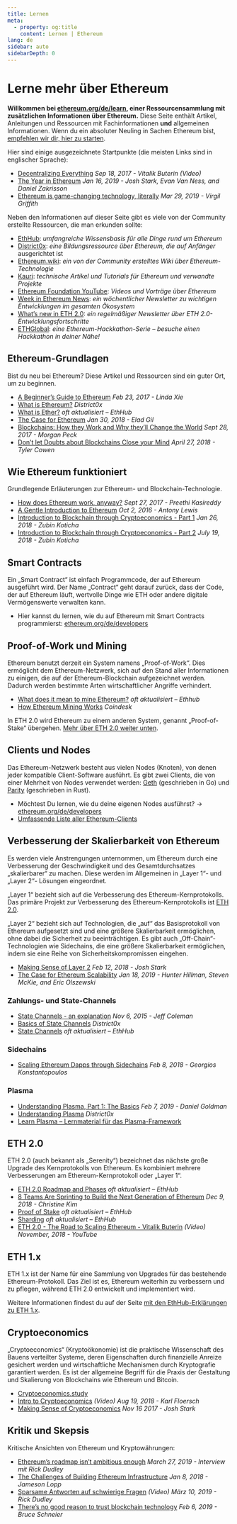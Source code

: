 ```yaml
---
title: Lernen
meta:
  - property: og:title
    content: Lernen | Ethereum
lang: de
sidebar: auto
sidebarDepth: 0
---
```


# Lerne mehr über Ethereum

**Willkommen bei [ethereum.org/de/learn](/de/learn/), einer Ressourcensammlung mit zusätzlichen Informationen über Ethereum.** Diese Seite enthält Artikel, Anleitungen und Ressourcen mit Fachinformationen **und** allgemeinen Informationen. Wenn du ein absoluter Neuling in Sachen Ethereum bist, [empfehlen wir dir, hier zu starten](/de/beginners/).

Hier sind einige ausgezeichnete Startpunkte (die meisten Links sind in englischer Sprache):

- [Decentralizing Everything](https://www.youtube.com/watch?v=WSN5BaCzsbo&feature=youtu.be) *Sep 18, 2017 - Vitalik Buterin (Video)*
- [The Year in Ethereum](https://medium.com/@jjmstark/the-year-in-ethereum-87a17d6f8276) *Jan 16, 2019 - Josh Stark, Evan Van Ness, and Daniel Zakrisson*
- [Ethereum is game-changing technology, literally](https://medium.com/@virgilgr/ethereum-is-game-changing-technology-literally-d67e01a01cf8) *Mar 29, 2019 - Virgil Griffith*

Neben den Informationen auf dieser Seite gibt es viele von der Community erstellte Ressourcen, die man erkunden sollte:

- [EthHub](https://docs.ethhub.io): *umfangreiche Wissensbasis für alle Dinge rund um Ethereum*
- [District0x](https://education.district0x.io/general-topics/understanding-ethereum/): *eine Bildungsressource über Ethereum, die auf Anfänger* ausgerichtet ist
- [Ethereum.wiki](https://ethereum.wiki): *ein von der Community erstelltes Wiki über Ethereum-Technologie*
- [Kauri](https://kauri.io): *technische Artikel und Tutorials für Ethereum und verwandte Projekte*
- [Ethereum Foundation YouTube](https://www.youtube.com/channel/UCNOfzGXD_C9YMYmnefmPH0g): *Videos und Vorträge über Ethereum*
- [Week in Ethereum News](https://weekinethereumnews.com/): *ein wöchentlicher Newsletter zu wichtigen Entwicklungen im gesamten Ökosystem*
- [What’s new in ETH 2.0](https://notes.ethereum.org/c/Sk8Zs--CQ): *ein regelmäßiger Newsletter über ETH 2.0-Entwicklungsfortschritte*
- [ETHGlobal](https://ethglobal.co): *eine Ethereum-Hackkathon-Serie – besuche einen Hackkathon in deiner Nähe!*

## Ethereum-Grundlagen

Bist du neu bei Ethereum? Diese Artikel und Ressourcen sind ein guter Ort, um zu beginnen.

- [A Beginner’s Guide to Ethereum](https://blog.coinbase.com/a-beginners-guide-to-ethereum-46dd486ceecf) *Feb 23, 2017 - Linda Xie*
- [What is Ethereum?](https://education.district0x.io/general-topics/understanding-ethereum/what-is-ethereum/) *District0x*
- [What is Ether?](https://docs.ethhub.io/ethereum-basics/what-is-ether/) *oft aktualisiert – EthHub*
- [The Case for Ethereum](http://blog.eladgil.com/2018/01/the-case-for-ethereum.html) *Jan 30, 2018 - Elad Gil*
- [Blockchains: How they Work and Why they’ll Change the World](https://spectrum.ieee.org/computing/networks/blockchains-how-they-work-and-why-theyll-change-the-world) *Sept 28, 2017 - Morgan Peck*
- [Don’t let Doubts about Blockchains Close your Mind](https://www.bloomberg.com/opinion/articles/2018-04-27/blockchains-warrant-skepticism-but-keep-an-open-mind) *April 27, 2018 - Tyler Cowen*

## Wie Ethereum funktioniert

Grundlegende Erläuterungen zur Ethereum- und Blockchain-Technologie.

- [How does Ethereum work, anyway?](https://medium.com/@preethikasireddy/how-does-ethereum-work-anyway-22d1df506369) *Sept 27, 2017 - Preethi Kasireddy*
- [A Gentle Introduction to Ethereum](https://bitsonblocks.net/2016/10/02/gentle-introduction-ethereum/) *Oct 2, 2016 - Antony Lewis*
- [Introduction to Blockchain through Cryptoeconomics - Part 1](https://blockchainatberkeley.blog/introduction-to-blockchain-through-cryptoeconomics-part-1-bitcoin-369f245067f9) *Jan 26, 2018 - Zubin Koticha*
- [Introduction to Blockchain through Cryptoeconomics - Part 2](https://medium.com/mechanism-labs/introduction-to-bitcoin-through-cryptoeconomics-part-2-proof-of-work-and-nakamoto-consensus-1252f6a6c012) *July 19, 2018 - Zubin Koticha*

## Smart Contracts

Ein „Smart Contract“ ist einfach Programmcode, der auf Ethereum ausgeführt wird. Der Name „Contract“ geht darauf zurück, dass der Code, der auf Ethereum läuft, wertvolle Dinge wie ETH oder andere digitale Vermögenswerte verwalten kann.

- Hier kannst du lernen, wie du auf Ethereum mit Smart Contracts programmierst: [ethereum.org/de/developers](/de/developers/)

## Proof-of-Work und Mining

Ethereum benutzt derzeit ein System namens „Proof-of-Work“. Dies ermöglicht dem Ethereum-Netzwerk, sich auf den Stand aller Informationen zu einigen, die auf der Ethereum-Blockchain aufgezeichnet werden. Dadurch werden bestimmte Arten wirtschaftlicher Angriffe verhindert.

- [What does it mean to mine Ethereum?](https://docs.ethhub.io/using-ethereum/mining/) *oft aktualisiert – Ethhub*
- [How Ethereum Mining Works](https://www.coindesk.com/information/ethereum-mining-works) *Coindesk*

In ETH 2.0 wird Ethereum zu einem anderen System, genannt „Proof-of-Stake“ übergehen. [Mehr über ETH 2.0 weiter unten](./#eth-2-0).

## Clients und Nodes

Das Ethereum-Netzwerk besteht aus vielen Nodes (Knoten), von denen jeder kompatible Client-Software ausführt. Es gibt zwei Clients, die von einer Mehrheit von Nodes verwendet werden: [Geth](https://geth.ethereum.org/) (geschrieben in Go) und [Parity](https://www.parity.io/ethereum/) (geschrieben in Rust).

- Möchtest Du lernen, wie du deine eigenen Nodes ausführst? → [ethereum.org/de/developers](/de/developers/#clients-running-your-own-node)
- [Umfassende Liste aller Ethereum-Clients](https://github.com/ConsenSys/ethereum-developer-tools-list#ethereum-clients)

## Verbesserung der Skalierbarkeit von Ethereum

Es werden viele Anstrengungen unternommen, um Ethereum durch eine Verbesserung der Geschwindigkeit und des Gesamtdurchsatzes „skalierbarer“ zu machen. Diese werden im Allgemeinen in „Layer 1“- und „Layer 2“- Lösungen eingeordnet.

„Layer 1“ bezieht sich auf die Verbesserung des Ethereum-Kernprotokolls. Das primäre Projekt zur Verbesserung des Ethereum-Kernprotokolls ist [ETH 2.0](./#eth-2-0).

„Layer 2“ bezieht sich auf Technologien, die „auf“ das Basisprotokoll von Ethereum aufgesetzt sind und eine größere Skalierbarkeit ermöglichen, ohne dabei die Sicherheit zu beeinträchtigen. Es gibt auch „Off-Chain“-Technologien wie Sidechains, die eine größere Skalierbarkeit ermöglichen, indem sie eine Reihe von Sicherheitskompromissen eingehen.

- [Making Sense of Layer 2](https://medium.com/l4-media/making-sense-of-ethereums-layer-2-scaling-solutions-state-channels-plasma-and-truebit-22cb40dcc2f4) *Feb 12, 2018 - Josh Stark*
- [The Case for Ethereum Scalability](https://medium.com/connext/the-case-for-ethereum-scalability-d2a8035f880f) *Jan 18, 2019 - Hunter Hillman, Steven McKie, and Eric Olszewski*

### Zahlungs- und State-Channels

- [State Channels - an explanation](https://www.jeffcoleman.ca/state-channels/) *Nov 6, 2015 - Jeff Coleman*
- [Basics of State Channels](https://education.district0x.io/general-topics/understanding-ethereum/basics-state-channels/) *District0x*
- [State Channels](https://docs.ethhub.io/ethereum-roadmap/layer-2-scaling/state-channels/) *oft aktualisiert – EthHub*

### Sidechains

- [Scaling Ethereum Dapps through Sidechains](https://medium.com/loom-network/dappchains-scaling-ethereum-dapps-through-sidechains-f99e51fff447) *Feb 8, 2018 - Georgios Konstantopoulos*

### Plasma

- [Understanding Plasma, Part 1: The Basics](https://www.theblockcrypto.com/2019/02/07/understanding-plasma-part-1-the-basics/) *Feb 7, 2019 - Daniel Goldman*
- [Understanding Plasma](https://education.district0x.io/general-topics/understanding-ethereum/understanding-plasma/) *District0x*
- [Learn Plasma – Lernmaterial für das Plasma-Framework](https://www.learnplasma.org/en/)

## ETH 2.0

ETH 2.0 (auch bekannt als „Serenity“) bezeichnet das nächste große Upgrade des Kernprotokolls von Ethereum. Es kombiniert mehrere Verbesserungen am Ethereum-Kernprotokoll oder „Layer 1“.

- [ETH 2.0 Roadmap and Phases](https://docs.ethhub.io/ethereum-roadmap/ethereum-2.0/eth-2.0-phases/) *oft aktualisiert – EthHub*
- [8 Teams Are Sprinting to Build the Next Generation of Ethereum](https://www.coindesk.com/next-gen-buidlers-the-8-teams-working-on-ethereum-2-0) *Dec 9, 2018 - Christine Kim*
- [Proof of Stake](https://docs.ethhub.io/ethereum-roadmap/ethereum-2.0/proof-of-stake/) *oft aktualisiert – EthHub*
- [Sharding](https://docs.ethhub.io/ethereum-roadmap/ethereum-2.0/sharding/) *oft aktualisiert – EthHub*
- [ETH 2.0 - The Road to Scaling Ethereum - Vitalik Buterin](https://youtu.be/kCVpDrlVesA) *(Video) November, 2018 - YouTube*

## ETH 1.x

ETH 1.x ist der Name für eine Sammlung von Upgrades für das bestehende Ethereum-Protokoll. Das Ziel ist es, Ethereum weiterhin zu verbessern und zu pflegen, während ETH 2.0 entwickelt und implementiert wird.

Weitere Informationen findest du auf der Seite [mit den EthHub-Erklärungen zu ETH 1.x](https://docs.ethhub.io/ethereum-roadmap/ethereum-1.x/).</p> 

## Cryptoeconomics

„Cryptoeconomics“ (Kryptoökonomie) ist die praktische Wissenschaft des Bauens verteilter Systeme, deren Eigenschaften durch finanzielle Anreize gesichert werden und wirtschaftliche Mechanismen durch Kryptografie garantiert werden. Es ist der allgemeine Begriff für die Praxis der Gestaltung und Skalierung von Blockchains wie Ethereum und Bitcoin.

- [Cryptoeconomics.study](https://cryptoeconomics.study/)
- [Intro to Cryptoeconomics](https://www.youtube.com/watch?v=F0FCI8GxO5I) *(Video) Aug 19, 2018 - Karl Floersch*
- [Making Sense of Cryptoeconomics](https://medium.com/l4-media/making-sense-of-cryptoeconomics-5edea77e4e8d) *Nov 16 2017 - Josh Stark*

## Kritik und Skepsis

Kritische Ansichten von Ethereum und Kryptowährungen:

- [Ethereum’s roadmap isn’t ambitious enough](https://decryptmedia.com/6136/vulcanize-rick-dudley-ethereum-roadmap-makerdao-polkadot) *March 27, 2019 - Interview mit Rick Dudley*
- [The Challenges of Building Ethereum Infrastructure](https://medium.com/@lopp/the-challenges-of-building-ethereum-infrastructure-87e443e47a4b) *Jan 8, 2018 - Jameson Lopp*
- [Sparsame Antworten auf schwierige Fragen](https://www.youtube.com/watch?v=GOkSg0BuSdw&feature=youtu.be) *(Video) März 10, 2019 - Rick Dudley*
- [There’s no good reason to trust blockchain technology](https://www.wired.com/story/theres-no-good-reason-to-trust-blockchain-technology/) *Feb 6, 2019 - Bruce Schneier*